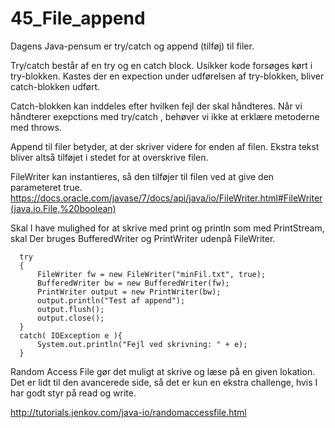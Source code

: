 # 45_File_append
Dagens Java-pensum er try/catch og append (tilføj) til filer.

Try/catch består af en try og en catch block. Usikker kode forsøges kørt i try-blokken. Kastes der en expection under udførelsen af try-blokken, bliver catch-blokken udført.

Catch-blokken kan inddeles efter hvilken fejl der skal håndteres. Når vi håndterer exepctions med try/catch , behøver vi ikke at erklære metoderne med throws.

Append til filer betyder, at der skriver videre for enden af filen. Ekstra tekst bliver altså tilføjet i stedet for at overskrive filen.

FileWriter kan instantieres, så den tilføjer til filen ved at give den parameteret true.
https://docs.oracle.com/javase/7/docs/api/java/io/FileWriter.html#FileWriter(java.io.File,%20boolean)

Skal I have mulighed for at skrive med print og println som med PrintStream, skal Der bruges BufferedWriter og PrintWriter udenpå FileWriter.
``````
  try
  {
      FileWriter fw = new FileWriter("minFil.txt", true);
      BufferedWriter bw = new BufferedWriter(fw);
      PrintWriter output = new PrintWriter(bw);
      output.println("Test af append");
      output.flush();
      output.close();
  }  
  catch( IOException e ){
      System.out.println("Fejl ved skrivning: " + e);
  }
  ``````
  
  
  Random Access File gør det muligt at skrive og læse på en given lokation.
  Det er lidt til den avancerede side, så det er kun en ekstra challenge, hvis I har godt styr på read og write.
  
  http://tutorials.jenkov.com/java-io/randomaccessfile.html
  
